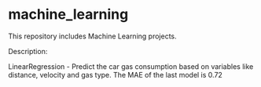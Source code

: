 # machine_learning

This repository includes Machine Learning projects.

Description:

LinearRegression - Predict the car gas consumption based on variables like distance, velocity and gas type. The MAE of the last model is 0.72
